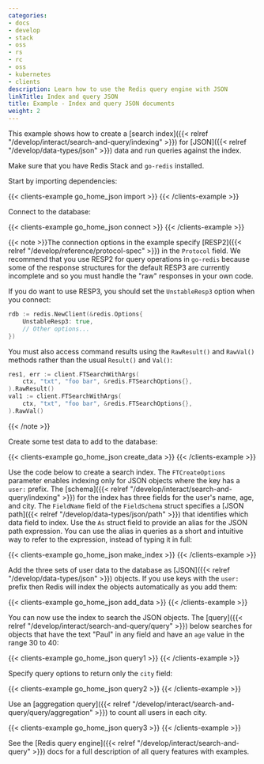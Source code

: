 ```yaml
---
categories:
- docs
- develop
- stack
- oss
- rs
- rc
- oss
- kubernetes
- clients
description: Learn how to use the Redis query engine with JSON
linkTitle: Index and query JSON
title: Example - Index and query JSON documents
weight: 2
---
```

This example shows how to create a
[search index]({{< relref "/develop/interact/search-and-query/indexing" >}})
for [JSON]({{< relref "/develop/data-types/json" >}}) data and
run queries against the index.

Make sure that you have Redis Stack and `go-redis` installed. 

Start by importing dependencies:

{{< clients-example go_home_json import >}}
{{< /clients-example >}}

Connect to the database:

{{< clients-example go_home_json connect >}}
{{< /clients-example >}}

{{< note >}}The connection options in the example specify
[RESP2]({{< relref "/develop/reference/protocol-spec" >}}) in the `Protocol`
field. We recommend that you use RESP2 for query operations in `go-redis`
because some of the response structures for the default RESP3 are currently
incomplete and so you must handle the "raw" responses in your own code.

If you do want to use RESP3, you should set the `UnstableResp3` option when
you connect:

```go
rdb := redis.NewClient(&redis.Options{
    UnstableResp3: true,
    // Other options...
})
```

You must also access command results using the `RawResult()` and `RawVal()` methods
rather than the usual `Result()` and `Val()`:

```go
res1, err := client.FTSearchWithArgs(
    ctx, "txt", "foo bar", &redis.FTSearchOptions{},
).RawResult()
val1 := client.FTSearchWithArgs(
    ctx, "txt", "foo bar", &redis.FTSearchOptions{},
).RawVal()
```
{{< /note >}}


Create some test data to add to the database:

{{< clients-example go_home_json create_data >}}
{{< /clients-example >}}

Use the code below to create a search index. The `FTCreateOptions` parameter enables
indexing only for JSON objects where the key has a `user:` prefix.
The
[schema]({{< relref "/develop/interact/search-and-query/indexing" >}})
for the index has three fields for the user's name, age, and city.
The `FieldName` field of the `FieldSchema` struct specifies a
[JSON path]({{< relref "/develop/data-types/json/path" >}})
that identifies which data field to index. Use the `As` struct field
to provide an alias for the JSON path expression. You can use
the alias in queries as a short and intuitive way to refer to the
expression, instead of typing it in full:

{{< clients-example go_home_json make_index >}}
{{< /clients-example >}}

Add the three sets of user data to the database as
[JSON]({{< relref "/develop/data-types/json" >}}) objects.
If you use keys with the `user:` prefix then Redis will index the
objects automatically as you add them:

{{< clients-example go_home_json add_data >}}
{{< /clients-example >}}

You can now use the index to search the JSON objects. The
[query]({{< relref "/develop/interact/search-and-query/query" >}})
below searches for objects that have the text "Paul" in any field
and have an `age` value in the range 30 to 40:

{{< clients-example go_home_json query1 >}}
{{< /clients-example >}}

Specify query options to return only the `city` field:

{{< clients-example go_home_json query2 >}}
{{< /clients-example >}}

Use an
[aggregation query]({{< relref "/develop/interact/search-and-query/query/aggregation" >}})
to count all users in each city.

{{< clients-example go_home_json query3 >}}
{{< /clients-example >}}

See the [Redis query engine]({{< relref "/develop/interact/search-and-query" >}}) docs
for a full description of all query features with examples.